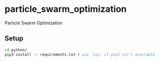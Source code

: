 # particle_swarm_optimization

Particle Swarm Optimization

## Setup

```sh
cd python/
pip3 install -r requirements.txt # use `pip` if pip3 isn't available
```